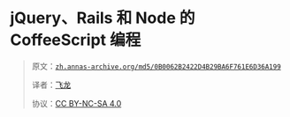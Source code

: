 # jQuery、Rails 和 Node 的 CoffeeScript 编程

> 原文：[`zh.annas-archive.org/md5/0B0062B2422D4B29BA6F761E6D36A199`](https://zh.annas-archive.org/md5/0B0062B2422D4B29BA6F761E6D36A199)
> 
> 译者：[飞龙](https://github.com/wizardforcel)
> 
> 协议：[CC BY-NC-SA 4.0](http://creativecommons.org/licenses/by-nc-sa/4.0/)